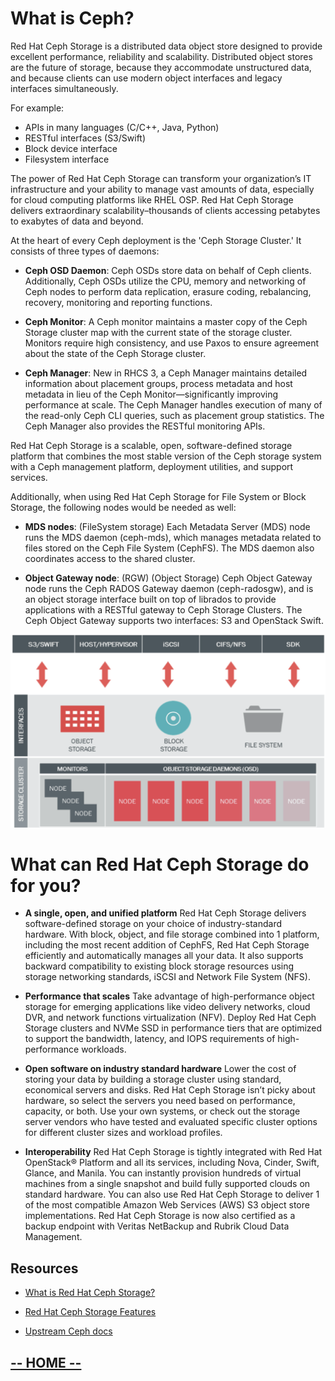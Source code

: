 # What is Ceph?

Red Hat Ceph Storage is a distributed data object store designed to provide excellent performance, reliability and scalability. Distributed object stores are the future of storage, because they accommodate unstructured data, and because clients can use modern object interfaces and legacy interfaces simultaneously. 

For example:

* APIs in many languages (C/C++, Java, Python)
* RESTful interfaces (S3/Swift)
* Block device interface
* Filesystem interface

The power of Red Hat Ceph Storage can transform your organization’s IT infrastructure and your ability to manage vast amounts of data, especially for cloud computing platforms like RHEL OSP. Red Hat Ceph Storage delivers extraordinary scalability–thousands of clients accessing petabytes to exabytes of data and beyond.

At the heart of every Ceph deployment is the 'Ceph Storage Cluster.' It consists of three types of daemons:

* **Ceph OSD Daemon**: Ceph OSDs store data on behalf of Ceph clients. Additionally, Ceph OSDs utilize the CPU, memory and networking of Ceph nodes to perform data replication, erasure coding, rebalancing, recovery, monitoring and reporting functions.

* **Ceph Monitor**: A Ceph monitor maintains a master copy of the Ceph Storage cluster map with the current state of the storage cluster. Monitors require high consistency, and use Paxos to ensure agreement about the state of the Ceph Storage cluster.

* **Ceph Manager**: New in RHCS 3, a Ceph Manager maintains detailed information about placement groups, process metadata and host metadata in lieu of the Ceph Monitor—​significantly improving performance at scale. The Ceph Manager handles execution of many of the read-only Ceph CLI queries, such as placement group statistics. The Ceph Manager also provides the RESTful monitoring APIs.

Red Hat Ceph Storage is a scalable, open, software-defined storage platform that combines the most stable version of the Ceph storage system with a Ceph management platform, deployment utilities, and support services.

Additionally, when using Red Hat Ceph Storage for File System or Block Storage, the following nodes would be needed as well:

* **MDS nodes**: (FileSystem storage)
Each Metadata Server (MDS) node runs the MDS daemon (ceph-mds), which manages metadata related to files stored on the Ceph File System (CephFS). The MDS daemon also coordinates access to the shared cluster.

* **Object Gateway node**: (RGW) (Object Storage)
Ceph Object Gateway node runs the Ceph RADOS Gateway daemon (ceph-radosgw), and is an object storage interface built on top of librados to provide applications with a RESTful gateway to Ceph Storage Clusters. The Ceph Object Gateway supports two interfaces: S3 and OpenStack Swift.

<center><img src="labIntro1/images/ceph-cluster.png" style="width:800px;" border=0/></center>


# What can Red Hat Ceph Storage do for you?

* **A single, open, and unified platform**
Red Hat Ceph Storage delivers software-defined storage on your choice of industry-standard hardware. With block, object, and file storage combined into 1 platform, including the most recent addition of CephFS, Red Hat Ceph Storage efficiently and automatically manages all your data. It also supports backward compatibility to existing block storage resources using storage networking standards, iSCSI and Network File System (NFS).


* **Performance that scales**
Take advantage of high-performance object storage for emerging applications like video delivery networks, cloud DVR, and network functions virtualization (NFV). Deploy Red Hat Ceph Storage clusters and NVMe SSD in performance tiers that are optimized to support the bandwidth, latency, and IOPS requirements of high-performance workloads.

* **Open software on industry standard hardware**
Lower the cost of storing your data by building a storage cluster using standard, economical servers and disks. Red Hat Ceph Storage isn’t picky about hardware, so select the servers you need based on performance, capacity, or both. Use your own systems, or check out the storage server vendors who have tested and evaluated specific cluster options for different cluster sizes and workload profiles.


* **Interoperability**
Red Hat Ceph Storage is tightly integrated with Red Hat OpenStack® Platform and all its services, including Nova, Cinder, Swift, Glance, and Manila. You can instantly provision hundreds of virtual machines from a single snapshot and build fully supported clouds on standard hardware. You can also use Red Hat Ceph Storage to deliver 1 of the most compatible Amazon Web Services (AWS) S3 object store implementations. Red Hat Ceph Storage is now also certified as a backup endpoint with Veritas NetBackup and Rubrik Cloud Data Management.

## Resources

* [What is Red Hat Ceph Storage?](https://access.redhat.com/documentation/en-us/red_hat_ceph_storage/3/html/installation_guide_for_red_hat_enterprise_linux/what_is_red_hat_ceph_storage)

* [Red Hat Ceph Storage Features](https://www.redhat.com/en/technologies/storage/ceph/features)

* [Upstream Ceph docs](http://docs.ceph.com/docs/master/)


## [**-- HOME --**](https://redhatsummitlabs.gitlab.io/red-hat-ceph-storage-building-an-object-storage-active-active-multisite-solution/#/)